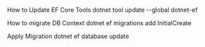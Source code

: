 How to Update EF Core Tools
dotnet tool update --global dotnet-ef

How to migrate DB Context 
dotnet ef migrations add InitialCreate

Apply Migration
dotnet ef database update
